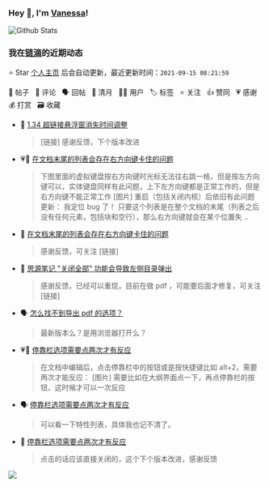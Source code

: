 ### Hey 👋, I'm [Vanessa](http://vanessa.b3log.org/)!

![Github Stats](https://github-readme-stats.vercel.app/api?username=Vanessa219&show_icons=true)

<!--events start -->

### 我在[链滴](https://ld246.com)的近期动态

⭐️ Star [个人主页](https://github.com/Vanessa219/Vanessa219) 后会自动更新，最近更新时间：`2021-09-15 08:21:59`

📝 帖子 &nbsp; 💬 评论 &nbsp; 🗣 回帖 &nbsp; 🌙 清月 &nbsp; 👨‍💻 用户 &nbsp; 🏷️ 标签 &nbsp; ⭐️ 关注 &nbsp; 👍 赞同 &nbsp; 💗 感谢 &nbsp; 💰 打赏 &nbsp; 🗃 收藏

* 💬 [1.34 超链接悬浮窗消失时间调整](https://ld246.com/article/1631518936252/comment/1631591578763#comments)

  > [链接] 感谢反馈，下个版本改进
* 💗📝 [在文档末尾的列表会存在右方向键卡住的问题](https://ld246.com/article/1631434502215)

  > 下图里面的虚拟键盘按右方向键时光标无法往右跳一格，但是按左方向键可以，实体键盘同样有此问题，上下左方向键都是正常工作的，但是右方向键不能正常工作 [图片] 重启（包括关闭内核）后依旧有此问题 更新： 我定位 bug 了！ 只要这个列表是在整个文档的末尾（列表之后没有任何元素，包括块和空行），那么右方向键就会在某个位置失 ..
* 💬 [在文档末尾的列表会存在右方向键卡住的问题](https://ld246.com/article/1631434502215/comment/1631459656262#comments)

  > 感谢反馈，可关注 [链接]
* 💬 [思源笔记 "关闭全部" 功能会导致左侧目录弹出](https://ld246.com/article/1631089162148/comment/1631459495690#comments)

  > 感谢反馈，已经可以重现，目前在做 pdf ，可能要后面才修复，可关注 [链接]
* 🗣 [怎么找不到导出 pdf 的选项？](https://ld246.com/article/1631454536255/comment/1631456313668#comments)

  > 最新版本么？是用浏览器打开么？
* 💗📝 [停靠栏选项需要点两次才有反应](https://ld246.com/article/1631270943064)

  > 在文档中编辑后，点击停靠栏中的按钮或是按快捷键比如 alt+2，需要两次才能反应： [图片] 需要比如在大纲界面点一下，再点停靠栏的按钮，这时候才可以一次反应
* 🗣 [停靠栏选项需要点两次才有反应](https://ld246.com/article/1631270943064/comment/1631375313330#comments)

  > 可以看一下特性列表，具体我也记不清了。
* 💬 [停靠栏选项需要点两次才有反应](https://ld246.com/article/1631270943064/comment/1631432331093#comments)

  > 点击的话应该直接关闭的，这个下个版本改进，感谢反馈


<!--events end -->

<a title="Hits" target="_blank" href="https://github.com/Vanessa219/Vanessa219"><img src="https://hits.b3log.org/Vanessa219/Vanessa219.svg"></a>
